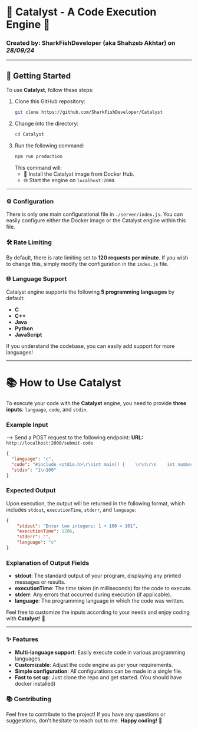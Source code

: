 
# 🌟 Catalyst - A Code Execution Engine 🌟

### Created by: **SharkFishDeveloper** (aka Shahzeb Akhtar) on *28/09/24*

---

## 🚀 Getting Started

To use **Catalyst**, follow these steps:

1. Clone this GitHub repository:
   ```bash
   git clone https://github.com/SharkFishDeveloper/Catalyst
   ```
2. Change into the directory:
   ```bash
   cd Catalyst
   ```
3. Run the following command:
   ```bash
   npm run production
   ```
   This command will:
   - 🐳 Install the Catalyst image from Docker Hub.
   - 🌐 Start the engine on `localhost:2000`.
    
---

### ⚙️ Configuration

There is only one main configurational file in `./server/index.js`. You can easily configure either the Docker image or the Catalyst engine within this file.

### 🛠️ Rate Limiting

By default, there is rate limiting set to **120 requests per minute**. If you wish to change this, simply modify the configuration in the `index.js` file.

### 🌐 Language Support

Catalyst engine supports the following **5 programming languages** by default:
- **C**
- **C++**
- **Java**
- **Python**
- **JavaScript**

If you understand the codebase, you can easily add support for more languages!

---

# 📚 How to Use Catalyst

To execute your code with the **Catalyst** engine, you need to provide **three inputs**: `language`, `code`, and `stdin`.

### Example Input 
-->  Send a POST request to the following endpoint:
**URL:** `http://localhost:2000/submit-code`

```json
{
  "language": "c",
  "code": "#include <stdio.h>\r\nint main() {    \r\n\r\n    int number1, number2, sum;\r\n    \r\n    printf(\"Enter two integers: \\");\r\n    scanf(\"%d %d\", &number1, &number2);\r\n\r\n    // calculate the sum\r\n    sum = number1 + number2;      \r\n    \r\n    printf(\"%d + %d = %d\", number1, number2, sum);\r\n    return 0;\r\n}\r\n",
  "stdin": "1\n100"
}
```

### Expected Output

Upon execution, the output will be returned in the following format, which includes `stdout`, `executionTime`, `stderr`, and `language`:

```json
{
    "stdout": "Enter two integers: 1 + 100 = 101",
    "executionTime": 1206,
    "stderr": "",
    "language": "c"
}
```

### Explanation of Output Fields

- **stdout**: The standard output of your program, displaying any printed messages or results.
- **executionTime**: The time taken (in milliseconds) for the code to execute.
- **stderr**: Any errors that occurred during execution (if applicable).
- **language**: The programming language in which the code was written.

Feel free to customize the inputs according to your needs and enjoy coding with **Catalyst**! 🎉

---
### ✨ Features

- **Multi-language support**: Easily execute code in various programming languages.
- **Customizable**: Adjust the code engine as per your requirements.
- **Simple configuration**: All configurations can be made in a single file.
- **Fast to set up**: Just clone the repo and get started. (You should have docker installed)

### 📚 Contributing

Feel free to contribute to the project! If you have any questions or suggestions, don’t hesitate to reach out to me. **Happy coding!** 🎉
